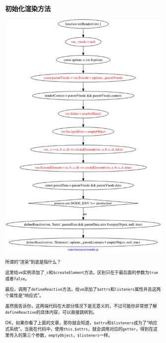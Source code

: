 ## 初始化渲染方法

![](../flow/initRender.png)

所谓的“渲染”到底是指什么？

这里给`vm`实例添加了`_c`和`$createElement`方法，区别只在于最后面的参数为`true`或者`false`。

最后，调用了`defineReactive`方法，给`vm`添加了`$attrs`和`listeners`属性并且这两个属性是“响应式”。

虽然我告诉你，这两端代码在大部分情况下是无意义的，不过可能你非常想了解`defineReactive`的具体内容，可以直接跳转到[]()。

OK，如果你看了上面的文章，那你就会知道，`$attrs`和`$listeners`成为了“响应式系统”。当我在代码中，使用`this.$attrs`，就会调用对应的`getter`，得到在这里传入的第三个参数，`emptyObject`，`$listeners`一样。

